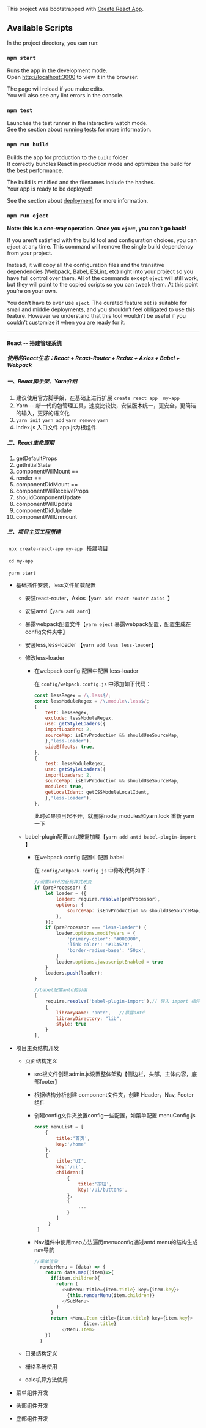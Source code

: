 This project was bootstrapped with [Create React App](https://github.com/facebook/create-react-app).

## Available Scripts

In the project directory, you can run:

### `npm start`

Runs the app in the development mode.<br>
Open [http://localhost:3000](http://localhost:3000) to view it in the browser.

The page will reload if you make edits.<br>
You will also see any lint errors in the console.

### `npm test`

Launches the test runner in the interactive watch mode.<br>
See the section about [running tests](https://facebook.github.io/create-react-app/docs/running-tests) for more information.

### `npm run build`

Builds the app for production to the `build` folder.<br>
It correctly bundles React in production mode and optimizes the build for the best performance.

The build is minified and the filenames include the hashes.<br>
Your app is ready to be deployed!

See the section about [deployment](https://facebook.github.io/create-react-app/docs/deployment) for more information.

### `npm run eject`

**Note: this is a one-way operation. Once you `eject`, you can’t go back!**

If you aren’t satisfied with the build tool and configuration choices, you can `eject` at any time. This command will remove the single build dependency from your project.

Instead, it will copy all the configuration files and the transitive dependencies (Webpack, Babel, ESLint, etc) right into your project so you have full control over them. All of the commands except `eject` will still work, but they will point to the copied scripts so you can tweak them. At this point you’re on your own.

You don’t have to ever use `eject`. The curated feature set is suitable for small and middle deployments, and you shouldn’t feel obligated to use this feature. However we understand that this tool wouldn’t be useful if you couldn’t customize it when you are ready for it.

------

#### React -- 搭建管理系统

##### 使用的React生态：React + React-Router + Redux + Axios + Babel + Webpack

##### 一、React脚手架、Yarn介绍

1. 建议使用官方脚手架，在基础上进行扩展  `create react app  my-app`
2. Yarn -- 新一代的包管理工具，速度比较快，安装版本统一，更安全，更简洁的输入，更好的语义化
3. `yarn init`  `yarn add`  `yarn remove`  `yarn`
4. index.js 入口文件  app.js为根组件

##### 二、React生命周期

1. getDefaultProps
2. getInitialState
3. componentWillMount  == 
4. render ==
5. componentDidMount ==
6. componentWillReceiveProps
7. shouldComponentUpdate
8. componentWillUpdate
9. componentDidUpdate
10. componentWillUnmount

##### 三、项目主页工程搭建

​	`npx create-react-app my-app ` 搭建项目

​	`cd my-app`

​	`yarn start `

- 基础插件安装，less文件加载配置

  - 安装react-router，Axios【`yarn add react-router Axios `】

  - 安装antd【`yarn add antd`】

  - 暴露webpack配置文件【`yarn eject` 暴露webpack配置，配置生成在config文件夹中】

  - 安装less,less-loader 【`yarn add less less-loader`】 

  - 修改less-loader

    - 在webpack config 配置中配置 less-loader

      在 `config/webpack.config.js` 中添加如下代码：

      ```js
      const lessRegex = /\.less$/;
      const lessModuleRegex = /\.module\.less$/;
      {
          test: lessRegex,
          exclude: lessModuleRegex,
          use: getStyleLoaders({
          importLoaders: 2,
          sourceMap: isEnvProduction && shouldUseSourceMap,
          },'less-loader'),
          sideEffects: true,
      },
      {
          test: lessModuleRegex,
          use: getStyleLoaders({
          importLoaders: 2,
          sourceMap: isEnvProduction && shouldUseSourceMap,
          modules: true,
          getLocalIdent: getCSSModuleLocalIdent,
          },'less-loader'),
      },
      ```

      此时如果项目起不开，就删除node_modules和yarn.lock 重新 yarn 一下

  - babel-plugin配置antd按需加载【`yarn add antd babel-plugin-import `】

    - 在webpack config 配置中配置 babel

      在 `config/webpack.config.js` 中修改代码如下：

      ```js
      //设置antd的全局样式改变
      if (preProcessor) {
          let loader = ({
              loader: require.resolve(preProcessor),
              options: {
                  sourceMap: isEnvProduction && shouldUseSourceMap,
              },
          });
          if (preProcessor === "less-loader") {
              loader.options.modifyVars = {
                  'primary-color': '#000000',
                  'link-color': '#1DA57A',
                  'border-radius-base': '50px',
              }
              loader.options.javascriptEnabled = true
          }
          loaders.push(loader);
      }
      
      //babel配置antd的引用
      [
          require.resolve('babel-plugin-import'),// 导入 import 插件
          {
              libraryName: 'antd',   //暴露antd
              libraryDirectory: "lib",
              style: true
          }
      ],
      ```

- 项目主页结构开发

  - 页面结构定义

    - src根文件创建admin.js设置整体架构【侧边栏，头部，主体内容，底部footer】

    - 根据结构分析创建 component文件夹，创建 Header，Nav, Footer 组件

    - 创建config文件夹放置config一些配置，如菜单配置 menuConfig.js 

      ```js
      const menuList = [
          {
              title:'首页',
              key:'/home'
          },
          {
              title:'UI',
              key:'/ui',
              children:[
                  {
                      title:'按钮',
                      key:'/ui/buttons',
                  },
                  {
                      ...
                  }
              ]
           }
       ]
      ```

    - Nav组件中使用map方法遍历menuconfig通过antd menu的结构生成nav导航

      ```js
      //菜单渲染
        renderMenu = (data) => {
          return data.map((item)=>{
            if(item.children){
              return (
                <SubMenu title={item.title} key={item.key}>
                  {this.renderMenu(item.children)}
                </SubMenu>
              )
            }
            return <Menu.Item title={item.title} key={item.key}>
                		{item.title}					
      			</Menu.Item>	
          })
        }
      ```

      

  - 目录结构定义

  - 栅格系统使用

  - calc机算方法使用

- 菜单组件开发

- 头部组件开发

- 底部组件开发

  


